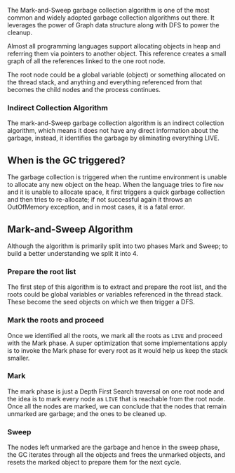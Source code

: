 The Mark-and-Sweep garbage collection algorithm is one of the most common and widely adopted garbage collection algorithms out there. It leverages the power of Graph data structure along with DFS to power the cleanup.

Almost all programming languages support allocating objects in heap and referring them via pointers to another object. This reference creates a small graph of all the references linked to the one root node.

The root node could be a global variable (object) or something allocated on the thread stack, and anything and everything referenced from that becomes the child nodes and the process continues.

### Indirect Collection Algorithm

The mark-and-Sweep garbage collection algorithm is an indirect collection algorithm, which means it does not have any direct information about the garbage, instead, it identifies the garbage by eliminating everything LIVE.

## When is the GC triggered?

The garbage collection is triggered when the runtime environment is unable to allocate any new object on the heap. When the language tries to fire `new` and it is unable to allocate space, it first triggers a quick garbage collection and then tries to re-allocate; if not successful again it throws an OutOfMemory exception, and in most cases, it is a fatal error.

## Mark-and-Sweep Algorithm

Although the algorithm is primarily split into two phases Mark and Sweep; to build a better understanding we split it into 4.

### Prepare the root list

The first step of this algorithm is to extract and prepare the root list, and the roots could be global variables or variables referenced in the thread stack. These become the seed objects on which we then trigger a DFS.

### Mark the roots and proceed

Once we identified all the roots, we mark all the roots as `LIVE` and proceed with the Mark phase. A super optimization that some implementations apply is to invoke the Mark phase for every root as it would help us keep the stack smaller.

### Mark

The mark phase is just a Depth First Search traversal on one root node and the idea is to mark every node as `LIVE` that is reachable from the root node. Once all the nodes are marked, we can conclude that the nodes that remain unmarked are garbage; and the ones to be cleaned up.

### Sweep

The nodes left unmarked are the garbage and hence in the sweep phase, the GC iterates through all the objects and frees the unmarked objects, and resets the marked object to prepare them for the next cycle.